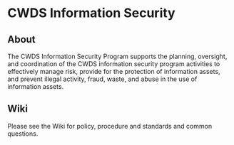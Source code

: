# CWDS Information Security
## About
The CWDS Information Security Program supports the planning, oversight, and coordination of the CWDS information security program activities to effectively manage risk, provide for the protection of information assets, and prevent illegal activity, fraud, waste, and abuse in the use of information assets.

## Wiki
Please see the Wiki for policy, procedure and standards and common questions.
